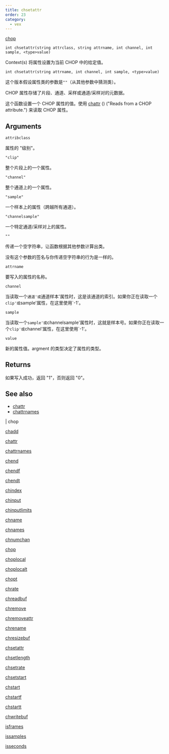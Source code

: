 ```yaml
---
title: chsetattr
order: 23
category:
  - vex
---
```


[chop](../contexts/chop.html)

`int chsetattr(string attrclass, string attrname, int channel, int sample, <type>value)`

Context(s) 将属性设置为当前 CHOP 中的给定值。

`int chsetattr(string attrname, int channel, int sample, <type>value)`

这个版本假设属性类的参数是`""`（从其他参数中猜测类）。

CHOP 属性存储了片段、通道、采样或通道/采样对的元数据。

这个函数设置一个 CHOP 属性的值。使用 [chattr](chattr.html) () ("Reads from a CHOP attribute.") 来读取 CHOP 属性。

## Arguments

`attribclass`

属性的 "级别"。

`"clip"`

整个片段上的一个属性。

`"channel"`

整个通道上的一个属性。

`"sample"`

一个样本上的属性（跨越所有通道）。

`"channelsample"`

一个特定通道/采样对上的属性。

`""`

传递一个空字符串，让函数根据其他参数计算出类。

没有这个参数的签名与你传递空字符串的行为是一样的。

`attrname`

要写入的属性的名称。

`channel`

当读取一个`通道'或`通道样本'属性时，这是该通道的索引。如果你正在读取一个`clip'或`sample'属性，在这里使用`-1'。

`sample`

当读取一个`sample'或`channelsample'属性时，这就是样本号。如果你正在读取一个`clip'或`channel'属性，在这里使用`-1'。

`value`

新的属性值。argment 的类型决定了属性的类型。

## Returns

如果写入成功，返回 "1"，否则返回 "0"。

## See also

- [chattr](chattr.html)
- [chattrnames](chattrnames.html)

|
chop

[chadd](chadd.html)

[chattr](chattr.html)

[chattrnames](chattrnames.html)

[chend](chend.html)

[chendf](chendf.html)

[chendt](chendt.html)

[chindex](chindex.html)

[chinput](chinput.html)

[chinputlimits](chinputlimits.html)

[chname](chname.html)

[chnames](chnames.html)

[chnumchan](chnumchan.html)

[chop](chop.html)

[choplocal](choplocal.html)

[choplocalt](choplocalt.html)

[chopt](chopt.html)

[chrate](chrate.html)

[chreadbuf](chreadbuf.html)

[chremove](chremove.html)

[chremoveattr](chremoveattr.html)

[chrename](chrename.html)

[chresizebuf](chresizebuf.html)

[chsetattr](chsetattr.html)

[chsetlength](chsetlength.html)

[chsetrate](chsetrate.html)

[chsetstart](chsetstart.html)

[chstart](chstart.html)

[chstartf](chstartf.html)

[chstartt](chstartt.html)

[chwritebuf](chwritebuf.html)

[isframes](isframes.html)

[issamples](issamples.html)

[isseconds](isseconds.html)
